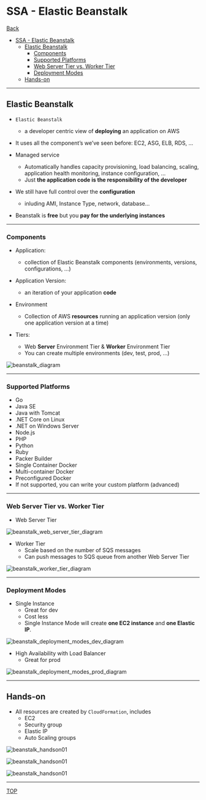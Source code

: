 # SSA - Elastic Beanstalk

[Back](../index.md)

- [SSA - Elastic Beanstalk](#ssa---elastic-beanstalk)
  - [Elastic Beanstalk](#elastic-beanstalk)
    - [Components](#components)
    - [Supported Platforms](#supported-platforms)
    - [Web Server Tier vs. Worker Tier](#web-server-tier-vs-worker-tier)
    - [Deployment Modes](#deployment-modes)
  - [Hands-on](#hands-on)

---

## Elastic Beanstalk

- `Elastic Beanstalk`

  - a developer centric view of **deploying** an application on AWS

- It uses all the component’s we’ve seen before: EC2, ASG, ELB, RDS, …
- Managed service
  - Automatically handles capacity provisioning, load balancing, scaling, application health monitoring, instance configuration, …
  - Just **the application code is the responsibility of the developer**
- We still have full control over the **configuration**
  - inluding AMI, Instance Type, network, database...
- Beanstalk is **free** but you **pay for the underlying instances**

---

### Components

- Application:

  - collection of Elastic Beanstalk components (environments, versions, configurations, …)

- Application Version:

  - an iteration of your application **code**

- Environment

  - Collection of AWS **resources** running an application version (only one application version at a time)

- Tiers:

  - Web **Server** Environment Tier & **Worker** Environment Tier
  - You can create multiple environments (dev, test, prod, …)

![beanstalk_diagram](./pic/beanstalk_diagram.png)

---

### Supported Platforms

- Go
- Java SE
- Java with Tomcat
- .NET Core on Linux
- .NET on Windows Server
- Node.js
- PHP
- Python
- Ruby
- Packer Builder
- Single Container Docker
- Multi-container Docker
- Preconfigured Docker
- If not supported, you can write your custom platform (advanced)

---

### Web Server Tier vs. Worker Tier

- Web Server Tier

![beanstalk_web_server_tier_diagram](./pic/beanstalk_web_server_tier_diagram.png)

- Worker Tier
  - Scale based on the number of SQS messages
  - Can push messages to SQS queue from another Web Server Tier

![beanstalk_worker_tier_diagram](./pic/beanstalk_worker_tier_diagram.png)

---

### Deployment Modes

- Single Instance
  - Great for dev
  - Cost less
  - Single Instance Mode will create **one EC2 instance** and **one Elastic IP**.

![beanstalk_deployment_modes_dev_diagram](./pic/beanstalk_deployment_modes_dev_diagram.png)

- High Availability with Load Balancer
  - Great for prod

![beanstalk_deployment_modes_prod_diagram](./pic/beanstalk_deployment_modes_prod_diagram.png)

---

## Hands-on

- All resources are created by `CloudFormation`, includes
  - EC2
  - Security group
  - Elastic IP
  - Auto Scaling groups

![beanstalk_handson01](./pic/beanstalk_handson01.png)

![beanstalk_handson01](./pic/beanstalk_handson02.png)

![beanstalk_handson01](./pic/beanstalk_handson03.png)

---

[TOP](#ssa---elastic-beanstalk)
